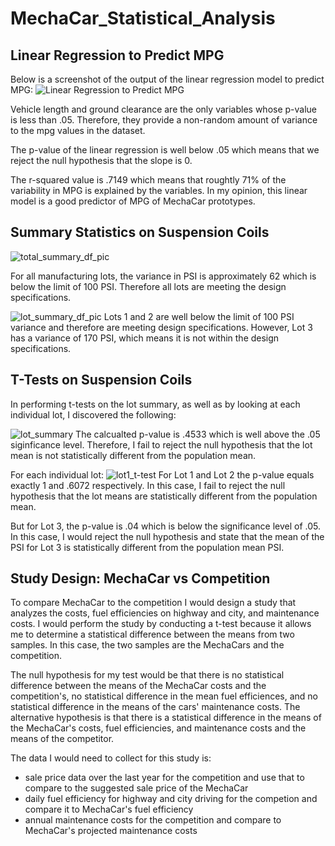 # MechaCar_Statistical_Analysis


## Linear Regression to Predict MPG
Below is a screenshot of the output of the linear regression model to predict MPG:
![Linear Regression to Predict MPG]()

Vehicle length and ground clearance are the only variables whose p-value is less than .05. Therefore, they provide a non-random amount of variance to the mpg values in the dataset.

The p-value of the linear regression is well below .05 which means that we reject the null hypothesis that the slope is 0. 

The r-squared value is .7149 which means that roughtly 71% of the variability in MPG is explained by the variables. In my opinion, this linear model is a good predictor of MPG of MechaCar prototypes.

## Summary Statistics on Suspension Coils

![total_summary_df_pic]()

For all manufacturing lots, the variance in PSI is approximately 62 which is below the limit of 100 PSI. Therefore all lots are meeting the design specifications. 

![lot_summary_df_pic]()
Lots 1 and 2 are well below the limit of 100 PSI variance and therefore are meeting design specifications. However, Lot 3 has a variance of 170 PSI, which means it is not within the design specifications. 

## T-Tests on Suspension Coils
In performing t-tests on the lot summary, as well as by looking at each individual lot, I discovered the following:

![lot_summary]()
The calcualted p-value is .4533 which is well above the .05 siginficance level. Therefore, I fail to reject the null hypothesis that the lot mean is not statistically different from the population mean.

For each individual lot:
![lot1_t-test]()
For Lot 1  and Lot 2 the p-value equals exactly 1 and .6072 respectively. In this case, I fail to reject the null hypothesis that the lot means are statistically different from the population mean.

But for Lot 3, the p-value is .04 which is below the significance level of .05. In this case, I would reject the null hypothesis and state that the mean of the PSI for Lot 3 is statistically different from the population mean PSI.

## Study Design: MechaCar vs Competition
To compare MechaCar to the competition I would design a study that analyzes the costs, fuel efficiencies on highway and city, and maintenance costs. I would perform the study by conducting a t-test because it allows me to determine a statistical difference between the means from two samples. In this case, the two samples are the MechaCars and the competition. 

The null hypothesis for my test would be that there is no statistical difference between the means of the MechaCar costs and the competition's, no statistical difference in the mean fuel efficiences, and no statistical difference in the means of the cars' maintenance costs. The alternative hypothesis is that there is a statistical difference in the means of the MechaCar's costs, fuel efficiencies, and maintenance costs and the means of the competitor. 

The data I would need to collect for this study is: 
 - sale price data over the last year for the competition and use that to compare to the suggested sale price of the MechaCar
  - daily fuel efficiency for highway and city driving for the competion and compare it to MechaCar's fuel efficiency
  - annual maintenance costs for the competition and compare to MechaCar's projected maintenance costs 